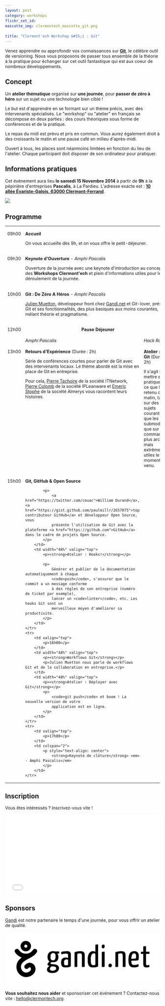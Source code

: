 ```yaml
---
layout: post
category: workshops
flickr_set_id:
mascotte_img: clermontech_mascotte_git.png

title: "Clermont'ech Workshop &#35;1 : Git"
---
```


Venez apprendre ou approfondir vos connaissances sur
[**Git**](http://git-scm.com/), le célèbre outil de versioning. Nous vous
proposons de passer tous ensemble de la théorie à la pratique pour échanger sur
cet outil fantastique qui est aux coeur de nombreux développements.

## Concept

Un **atelier thématique** organisé sur **une journée**, pour **passer de zéro à
héro** sur un sujet ou une technologie bien ciblé !

Le but est d'apprendre en se formant sur un thème précis, avec des intervenants
spécialisés. Le "workshop" ou "atelier" en français se décompose en deux parties
: des cours théoriques sous forme de conférences et de la pratique.

Le repas du midi est prévu et pris en commun. Vous aurez également droit à des
croissants le matin et une pause café en milieu d'après-midi.

Ouvert à tous, les places sont néanmoins limitées en fonction du lieu de
l'atelier. Chaque participant doit disposer de son ordinateur pour pratiquer.

## Informations pratiques

Cet événement aura lieu **le samedi 15 Novembre 2014** à partir de **9h** à la
pépinière d'entreprises **Pascalis**, à La Pardieu.  L'adresse exacte est :
[**10 allée Évariste-Galois, 63000
Clermont-Ferrand**](https://www.google.fr/maps/place/Pascalis+P%C3%A9pini%C3%A8re+et+H%C3%B4tel+d'entreprise/@45.759812,3.131341,19z/data=!3m1!4b1!4m2!3m1!1s0x0:0x7e043ce074dc12e1).

[![](http://maps.googleapis.com/maps/api/staticmap?center=Pascalis+P%C3%A9pini%C3%A8re+et+H%C3%B4tel+d'entreprise&size=600x450&sensor=false&markers=color:red|45.759812,3.131341)](https://www.google.fr/maps/place/Pascalis+P%C3%A9pini%C3%A8re+et+H%C3%B4tel+d'entreprise/@45.759812,3.131341,19z/data=!3m1!4b1!4m2!3m1!1s0x0:0x7e043ce074dc12e1)

## Programme

<table>
<tbody>
    <tr>
        <td valign="top">
            <p>09h00</p>
        </td>
        <td colspan="2">
            <p>
                <strong>Accueil</strong>
            </p>
            <p>
                On vous accueille dès 9h, et on vous offre le petit-déjeuner.
            </p>
        </td>
    </tr>
    <tr>
        <td valign="top">
            <p>09h30</p>
        </td>
        <td colspan="2">
            <p>
                <strong>Keynote d'Ouverture</strong> <em>- Amphi Pascalis</em>
            </p>
            <p>
                Ouverture de la journée avec une keynote d'introduction au concept des
                <strong>Workshops Clermont'ech</strong> et plein d'informations utiles
                pour le déroulement de la journée.
            </p>
        </td>
    </tr>
    <tr>
        <td valign="top">
            <p>10h00</p>
        </td>
        <td colspan="2">
            <p>
                <strong>Git : De Zéro A Héros</strong> <em>- Amphi Pascalis</em>
            </p>
            <p>
                <a href="https://twitter.com/themouette">Julien Muetton</a>, développeur front chez <a href="http://www.gandi.net/">Gandi.net</a> et Git-lover,
                présente Git et ses fonctionnalités, des plus basiques aux moins courantes, mélant théorie et pragmatisme.
            </p>
        </td>
    </tr>
    <tr>
        <td valign="top">
            <p>12h00</p>
        </td>
        <td colspan="2">
            <p style="text-align: center; vertical-align: center">
                <strong>Pause Déjeuner</strong>
            </p>
        </td>
    </tr>
    <tr>
        <td></td>
        <td width="48%" valign="top">
            <em>Amphi Pascalis</em>
        </td>
        <td width="48%" valign="top">
            <em>Hack Room</em>
        </td>
    </tr>
    <tr>
        <td valign="top">
            <p>13h00</p>
        </td>
        <td width="48%" valign="top">
            <p><strong>Retours d'Expérience</strong> (Durée : 2h)</p>
            <p>
                Série de conférences courtes pour parler de Git avec des intervenants locaux. Le
                thème abordé est la mise en place de Git en entreprise.
            </p>
            <p>
                Pour cela, <a href="https://twitter.com/krichprollsch">Pierre Tachoire</a> de la société ITNetwork,
                <a href="https://twitter.com/pcolomb">Pierre Colomb</a> de la société IPLeanware et <a href="https://twitter.com/cireme63">Emeric Stophe</a> de la société Almerys vous racontent leurs histoires.
            </p>
        </td>
        <td width="48%" valign="top">
            <p><strong>Atelier : Try Git</strong> (Durée : 2h)</p>
            <p>
                Il s'agit ici de mettre en pratique tout ce que l'on a retenu du matin, tant sur
                des sujets courants tels que les submodules, que sur des commandes plus arcanes
                mais extrêmement utiles le moment venu.
            </p>
        </td>
    </tr>
    <tr>
        <td valign="top">
            <p>15h00</p>
        </td>
        <td width="48%" valign="top">
            <p><strong>Git, GitHub & Open Source</strong></p>

            <p>
                <a href="https://twitter.com/couac">William Durand</a>, <a href="https://gist.github.com/paulmillr/2657075">top contributeur GitHub</a> et développeur Open Source, vous
                présente l'utilisation de Git avec la plateforme <a href="https://github.com">GitHub</a> dans le cadre de projets Open Source.
            </p>
        </td>
        <td width="48%" valign="top">
            <p><strong>Atelier : Hooks!</strong></p>

            <p>
                Générer et publier de la documentation automatiquement à chaque
                <code>push</code>, s'assurer que le commit a un message conforme
                à des règles de son entreprise (numéro de ticket par exemple),
                lancer un <code>linter</code>, etc. Les hooks Git sont un
                merveilleux moyen d'améliorer sa productivité.
            </p>
        </td>
    </tr>
    <tr>
        <td valign="top">
            <p>16h00</p>
        </td>
        <td width="48%" valign="top">
            <p><strong>Workflows Git</strong></p>
            <p>Julien Muetton nous parle de workflows Git et de la collaboration en entreprise.</p>
        </td>
        <td width="48%" valign="top">
            <p><strong>Atelier : Déployer avec Git</strong></p>
            <p>
                <code>git push</code> et boom ! La nouvelle version de votre
                application est en ligne.
            </p>
        </td>
    </tr>
    <tr>
        <td valign="top">
            <p>17h00</p>
        </td>
        <td colspan="2">
            <p style="text-align: center">
                <strong>Keynote de clôture</strong> <em> - Amphi Pascalis</em>
            </p>
        </td>
    </tr>
</tbody>
</table>


## Inscription

Vous êtes intéressés ? Inscrivez-vous vite !

<iframe src="//eventbrite.fr/tickets-external?eid=13848068947&ref=etckt" frameborder="0" height="260" width="100%" vspace="0" hspace="0" marginheight="5" marginwidth="5" scrolling="auto" allowtransparency="true"></iframe>

## Sponsors

[Gandi](http://www.gandi.net/) est notre partenaire le temps d'une journée, pour
vous offrir un atelier de qualité.

[![](/images/gandi.png)](http://www.gandi.net/)

**Vous souhaitez nous aider** et sponsoriser cet événement ? Contactez-nous vite :
[hello@clermontech.org](mailto:hello@clermontech.org).
